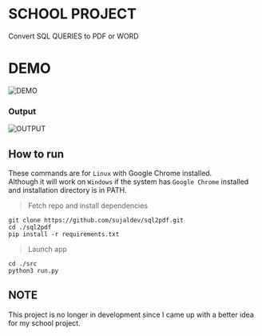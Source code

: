 # SCHOOL PROJECT

Convert SQL QUERIES to PDF or WORD

# DEMO
![DEMO](https://media.giphy.com/media/lcNODu9ACivbEVwpPt/giphy.gif)

### Output
![OUTPUT](https://media.giphy.com/media/XlGaG7WSqqRH9kJBJF/giphy.gif)


## How to run
These commands are for `Linux` with Google Chrome installed.\
Although it will work on `Windows` if the system has `Google Chrome`
installed and installation directory is in PATH.

> Fetch repo and install dependencies
```shell
git clone https://github.com/sujaldev/sql2pdf.git
cd ./sql2pdf
pip install -r requirements.txt
```
> Launch app
```shell
cd ./src
python3 run.py
```

## NOTE
This project is no longer in development
since I came up with a better idea for my school project.